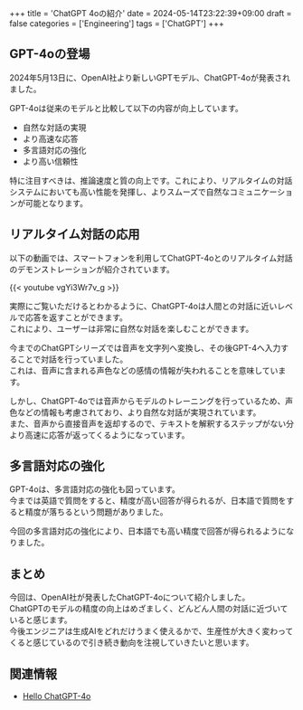 +++
title = 'ChatGPT 4oの紹介'
date = 2024-05-14T23:22:39+09:00
draft = false
categories = ['Engineering']
tags = ['ChatGPT']
+++

## GPT-4oの登場

2024年5月13日に、OpenAI社より新しいGPTモデル、ChatGPT-4oが発表されました。

GPT-4oは従来のモデルと比較して以下の内容が向上しています。

* 自然な対話の実現
* より高速な応答
* 多言語対応の強化
* より高い信頼性

特に注目すべきは、推論速度と質の向上です。これにより、リアルタイムの対話システムにおいても高い性能を発揮し、よりスムーズで自然なコミュニケーションが可能となります。

## リアルタイム対話の応用
以下の動画では、スマートフォンを利用してChatGPT-4oとのリアルタイム対話のデモンストレーションが紹介されています。

{{< youtube vgYi3Wr7v_g >}}

実際にご覧いただけるとわかるように、ChatGPT-4oは人間との対話に近いレベルで応答を返すことができます。  
これにより、ユーザーは非常に自然な対話を楽しむことができます。

今までのChatGPTシリーズでは音声を文字列へ変換し、その後GPT-4へ入力することで対話を行っていました。  
これは、音声に含まれる声色などの感情の情報が失われることを意味しています。

しかし、ChatGPT-4oでは音声からモデルのトレーニングを行っているため、声色などの情報も考慮されており、より自然な対話が実現されています。  
また、音声から直接音声を返却するので、テキストを解釈するステップがない分より高速に応答が返ってくるようになっています。

## 多言語対応の強化
GPT-4oは、多言語対応の強化も図っています。  
今までは英語で質問をすると、精度が高い回答が得られるが、日本語で質問をすると精度が落ちるという問題がありました。

今回の多言語対応の強化により、日本語でも高い精度で回答が得られるようになりました。

## まとめ
今回は、OpenAI社が発表したChatGPT-4oについて紹介しました。  
ChatGPTのモデルの精度の向上はめざましく、どんどん人間の対話に近づいていると感じます。  
今後エンジニアは生成AIをどれだけうまく使えるかで、生産性が大きく変わってくると感じているので引き続き動向を注視していきたいと思います。

## 関連情報
* [Hello ChatGPT-4o](https://openai.com/index/hello-gpt-4o/)